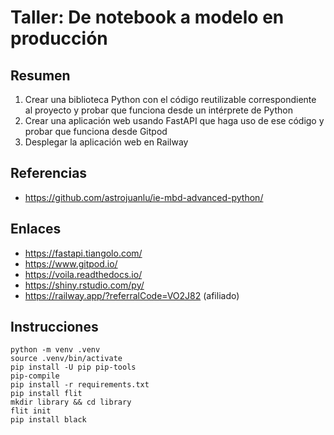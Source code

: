 # Taller: De notebook a modelo en producción

## Resumen

1. Crear una biblioteca Python con el código reutilizable correspondiente al proyecto
   y probar que funciona desde un intérprete de Python
2. Crear una aplicación web usando FastAPI que haga uso de ese código
   y probar que funciona desde Gitpod
3. Desplegar la aplicación web en Railway

## Referencias

- https://github.com/astrojuanlu/ie-mbd-advanced-python/

## Enlaces

- https://fastapi.tiangolo.com/
- https://www.gitpod.io/
- https://voila.readthedocs.io/
- https://shiny.rstudio.com/py/
- https://railway.app/?referralCode=VO2J82 (afiliado)

## Instrucciones

```
python -m venv .venv
source .venv/bin/activate
pip install -U pip pip-tools
pip-compile
pip install -r requirements.txt
pip install flit
mkdir library && cd library
flit init
pip install black
```
